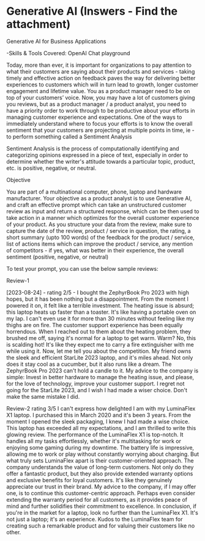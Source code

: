 # Generative AI (Inswers - Find the attachment)
Generative AI for Business Applications

-Skills & Tools Covered: OpenAI Chat playground



Today, more than ever, it is important for organizations to pay attention to what their customers are saying about their products and services - taking timely and effective action on feedback paves the way for delivering better experiences to customers which will in turn lead to growth, longer customer engagement and lifetime value. You as a product manager need to be on top of your customers’ voice. Now, you may have a lot of customers giving you reviews, but as a product manager / a product analyst, you need to have a priority order to work through to be productive about your efforts in managing customer experience and expectations. One of the ways to immediately understand where to focus your efforts is to know the overall sentiment that your customers are projecting at multiple points in time, ie - to perform something called a Sentiment Analysis

Sentiment Analysis is the process of computationally identifying and categorizing opinions expressed in a piece of text, especially in order to determine whether the writer's attitude towards a particular topic, product, etc. is positive, negative, or neutral.

Objective

You are part of a multinational computer, phone, laptop and hardware manufacturer. Your objective as a product analyst is to use Generative AI, and craft an effective prompt which can take an unstructured customer review as input and return a structured response, which can be then used to take action in a manner which optimizes for the overall customer experience of your product. As you structure your data from the review, make sure to capture the date of the review, product / service in question, the rating, a short summary (upto 100 words) of the feedback for the product / service, list of actions items which can improve the product / service, any mention of competitors - if yes, what was better in their experience, the overall sentiment (positive, negative, or neutral)

To test your prompt, you can use the below sample reviews:

Review-1

[2023-08-24] - rating 2/5 - I bought the ZephyrBook Pro 2023 with high hopes, but it has been nothing but a disappointment. From the moment I powered it on, it felt like a terrible investment. The heating issue is absurd; this laptop heats up faster than a toaster. It's like having a portable oven on my lap. I can't even use it for more than 30 minutes without feeling like my thighs are on fire. The customer support experience has been equally horrendous. When I reached out to them about the heating problem, they brushed me off, saying it's normal for a laptop to get warm. Warm? No, this is scalding hot! It's like they expect me to carry a fire extinguisher with me while using it. Now, let me tell you about the competition. My friend owns the sleek and efficient StarLite 2023 laptop, and it's miles ahead. Not only does it stay cool as a cucumber, but it also runs like a dream. The ZephyrBook Pro 2023 can't hold a candle to it. My advice to the company is simple: Invest in better hardware to manage the heating issue, and please, for the love of technology, improve your customer support. I regret not going for the StarLite 2023, and I wish I had made a wiser choice. Don't make the same mistake I did.

Review-2
rating 3/5 I can't express how delighted I am with my LuminaFlex X1 laptop. I purchased this in March 2020 and it's been 3 years. From the moment I opened the sleek packaging, I knew I had made a wise choice. This laptop has exceeded all my expectations, and I am thrilled to write this glowing review. The performance of the LuminaFlex X1 is top-notch. It handles all my tasks effortlessly, whether it's multitasking for work or enjoying some gaming during my downtime. The battery life is impressive, allowing me to work or play without constantly worrying about charging. But what truly sets LuminaFlex apart is their customer-oriented approach. The company understands the value of long-term customers. Not only do they offer a fantastic product, but they also provide extended warranty options and exclusive benefits for loyal customers. It's like they genuinely appreciate our trust in their brand. My advice to the company, if I may offer one, is to continue this customer-centric approach. Perhaps even consider extending the warranty period for all customers, as it provides peace of mind and further solidifies their commitment to excellence. In conclusion, if you're in the market for a laptop, look no further than the LuminaFlex X1. It's not just a laptop; it's an experience. Kudos to the LuminaFlex team for creating such a remarkable product and for valuing their customers like no other.
